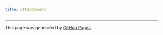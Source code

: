 ```yaml
---
title: attatchments
---
```

<script>gMaxNum=1-1</script>

<hr>
<p class="pagedate">This page was generated by <a href=".">GitHub Pages</a>.</p>

